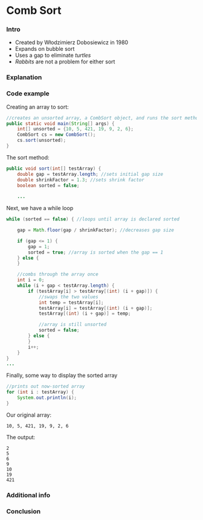 # Comb Sort

### Intro

* Created by Włodzimierz Dobosiewicz in 1980
* Expands on bubble sort
* Uses a gap to eliminate *turtles*
* *Rabbits* are not a problem for either sort



### Explanation





### Code example

Creating an array to sort:

```java
//creates an unsorted array, a CombSort object, and runs the sort method
public static void main(String[] args) {
    int[] unsorted = {10, 5, 421, 19, 9, 2, 6};
    CombSort cs = new CombSort();
    cs.sort(unsorted);
}
```



The sort method:

```java
public void sort(int[] testArray) {
    double gap = testArray.length; //sets initial gap size
    double shrinkFactor = 1.3; //sets shrink factor
    boolean sorted = false;
    
    ...
```



Next, we have a while loop

```java
while (sorted == false) { //loops until array is declared sorted

    gap = Math.floor(gap / shrinkFactor); //decreases gap size

    if (gap <= 1) {
        gap = 1;
        sorted = true; //array is sorted when the gap == 1
    } else {
    }

    //combs through the array once
    int i = 0;
    while (i + gap < testArray.length) {
        if (testArray[i] > testArray[(int) (i + gap)]) {
            //swaps the two values
            int temp = testArray[i];
            testArray[i] = testArray[(int) (i + gap)];
            testArray[(int) (i + gap)] = temp;

            //array is still unsorted
            sorted = false;
        } else {
        }
        i++;
    }
}
...
```



Finally, some way to display the sorted array


```java
//prints out now-sorted array
for (int i : testArray) {
    System.out.println(i);
}
```


Our original array:

```
10, 5, 421, 19, 9, 2, 6
```

The output:

```
2
5
6
9
10
19
421
```



### Additional info





### Conclusion